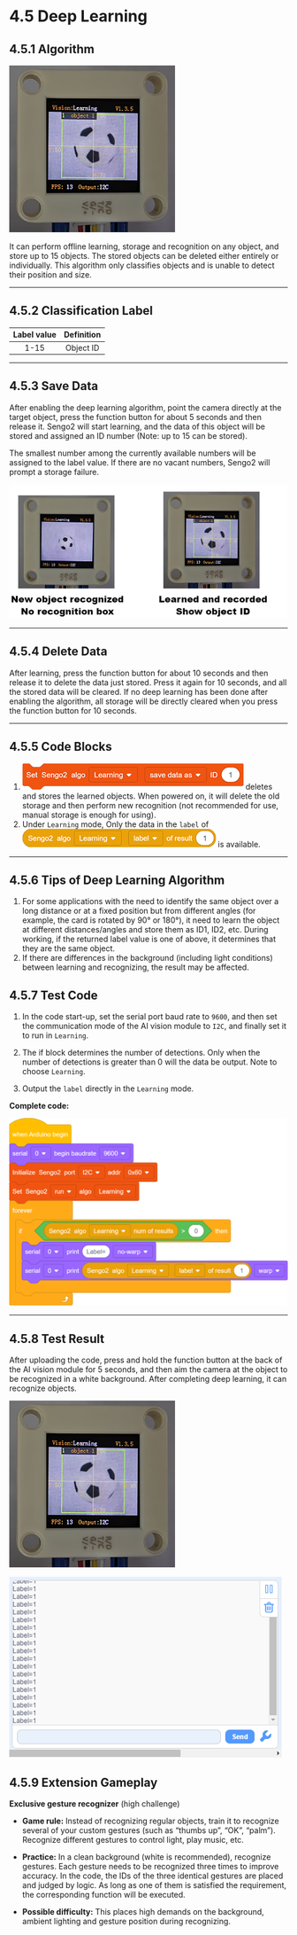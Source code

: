 # 4.5 Deep Learning

## 4.5.1 Algorithm

![12](./media/12.png)

It can perform offline learning, storage and recognition on any object, and store up to 15 objects. The stored objects can be deleted either entirely or individually. This algorithm only classifies objects and is unable to detect their position and size.

-------------------------

## 4.5.2 Classification Label

| Label value | Definition |
| :---------: | :--------: |
|    1-15     | Object ID  |

----------

## 4.5.3 Save Data

After enabling the deep learning algorithm, point the camera directly at the target object, press the function button for about 5 seconds and then release it. Sengo2 will start learning, and the data of this object will be stored and assigned an ID number (Note: up to 15 can be stored). 

The smallest number among the currently available numbers will be assigned to the label value. If there are no vacant numbers, Sengo2 will prompt a storage failure.

![13](./media/13.png)

---------

## 4.5.4 Delete Data

After learning, press the function button for about 10 seconds and then release it to delete the data just stored. Press it again for 10 seconds, and all the stored data will be cleared. If no deep learning has been done after enabling the algorithm, all storage will be directly cleared when you press the function button for 10 seconds.

-------

## 4.5.5 Code Blocks

1. ![a50](./media/a50.png) deletes and stores the learned objects. When powered on, it will delete the old storage and then perform new recognition (not recommended for use, manual storage is enough for using).
2. Under `Learning` mode, Only the data in the `label` of ![a51](./media/a51.png) is available.

-------

## 4.5.6 Tips of Deep Learning Algorithm

1. For some applications with the need to identify the same object over a long distance or at a fixed position but from different angles (for example, the card is rotated by 90° or 180°), it need to learn the object at different distances/angles and store them as ID1, ID2, etc. During working, if the returned label value is one of above, it determines that they are the same object.
2. If there are differences in the background (including light conditions) between learning and recognizing, the result may be affected.

## 4.5.7 Test Code

1. In the code start-up, set the serial port baud rate to `9600`, and then set the communication mode of the AI vision module to `I2C`, and finally set it to run in `Learning`.

2. The if block determines the number of detections. Only when the number of detections is greater than 0 will the data be output. Note to choose `Learning`.

3. Output the `label` directly in the `Learning` mode.


**Complete code:**

![a52](./media/a52.png)

----------

## 4.5.8 Test Result

After uploading the code, press and hold the function button at the back of the AI vision module for 5 seconds, and then aim the camera at the object to be recognized in a white background. After completing deep learning, it can recognize objects.

![12](./media/12.png)

![](./media/a53.png)

## 4.5.9 Extension Gameplay

**Exclusive gesture recognizer** (high challenge)

- **Game rule:** Instead of recognizing regular objects, train it to recognize several of your custom gestures (such as “thumbs up”, “OK”, “palm”). Recognize different gestures to control light, play music, etc.

- **Practice:** In a clean background (white is recommended), recognize gestures. Each gesture needs to be recognized three times to improve accuracy. In the code, the IDs of the three identical gestures are placed and judged by logic. As long as one of them is satisfied the requirement, the corresponding function will be executed.

- **Possible difficulty:** This places high demands on the background, ambient lighting and gesture position during recognizing.